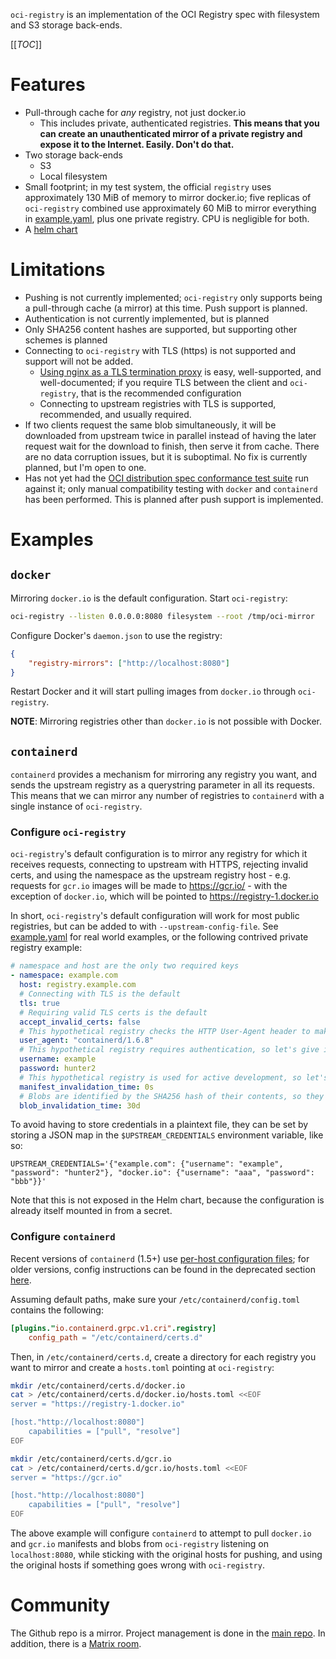 `oci-registry` is an implementation of the OCI Registry spec with filesystem and S3 storage back-ends.

[[_TOC_]]

# Features
* Pull-through cache for _any_ registry, not just docker.io
	* This includes private, authenticated registries.  **This means that you can create an unauthenticated mirror of a private registry and expose it to the Internet.  Easily.  Don't do that.**
* Two storage back-ends
	* S3
	* Local filesystem
* Small footprint; in my test system, the official `registry` uses approximately 130 MiB of memory to mirror docker.io; five replicas of `oci-registry` combined use approximately 60 MiB to mirror everything in [example.yaml](example.yaml), plus one private registry.  CPU is negligible for both.
* A [helm chart][artifacthub]

# Limitations
* Pushing is not currently implemented; `oci-registry` only supports being a pull-through cache (a mirror) at this time.  Push support is planned.
* Authentication is not currently implemented, but is planned
* Only SHA256 content hashes are supported, but supporting other schemes is planned
* Connecting to `oci-registry` with TLS (https) is not supported and support will not be added.
	* [Using nginx as a TLS termination proxy][nginx-proxy] is easy, well-supported, and well-documented; if you require TLS between the client and `oci-registry`, that is the recommended configuration
	* Connecting to upstream registries with TLS is supported, recommended, and usually required.
* If two clients request the same blob simultaneously, it will be downloaded from upstream twice in parallel instead of having the later request wait for the download to finish, then serve it from cache.  There are no data corruption issues, but it is suboptimal.  No fix is currently planned, but I'm open to one.
* Has not yet had the [OCI distribution spec conformance test suite][oci-test-suite] run against it; only manual compatibility testing with `docker` and `containerd` has been performed.  This is planned after push support is implemented.

# Examples
## `docker`
Mirroring `docker.io` is the default configuration.  Start `oci-registry`:
```bash
oci-registry --listen 0.0.0.0:8080 filesystem --root /tmp/oci-mirror
```

Configure Docker's `daemon.json` to use the registry:
```json
{
	"registry-mirrors": ["http://localhost:8080"]
}
```

Restart Docker and it will start pulling images from `docker.io` through `oci-registry`.

**NOTE**:  Mirroring registries other than `docker.io` is not possible with Docker.

## `containerd`
`containerd` provides a mechanism for mirroring any registry you want, and sends the upstream registry as a querystring parameter in all its requests.  This means that we can mirror any number of registries to `containerd` with a single instance of `oci-registry`.

### Configure `oci-registry`
`oci-registry`'s default configuration is to mirror any registry for which it receives requests, connecting to upstream with HTTPS, rejecting invalid certs, and using the namespace as the upstream registry host - e.g. requests for `gcr.io` images will be made to https://gcr.io/ - with the exception of `docker.io`, which will be pointed to https://registry-1.docker.io

In short, `oci-registry`'s default configuration will work for most public registries, but can be added to with `--upstream-config-file`.  See [example.yaml](example.yaml) for real world examples, or the following contrived private registry example:
```yaml
# namespace and host are the only two required keys
- namespace: example.com
  host: registry.example.com
  # Connecting with TLS is the default
  tls: true
  # Requiring valid TLS certs is the default
  accept_invalid_certs: false
  # This hypothetical registry checks the HTTP User-Agent header to make sure there's no malarkey going on, so pretend to be containerd
  user_agent: "containerd/1.6.8"
  # This hypothetical registry requires authentication, so let's give it our username and password
  username: example
  password: hunter2
  # This hypothetical registry is used for active development, so let's _always_ see if we have the latest manifest for a given image
  manifest_invalidation_time: 0s
  # Blobs are identified by the SHA256 hash of their contents, so they probably won't change frequently, if ever
  blob_invalidation_time: 30d
```

To avoid having to store credentials in a plaintext file, they can be set by storing a JSON map in the `$UPSTREAM_CREDENTIALS` environment variable, like so:
```
UPSTREAM_CREDENTIALS='{"example.com": {"username": "example", "password": "hunter2"}, "docker.io": {"username": "aaa", "password": "bbb"}}'
```

Note that this is not exposed in the Helm chart, because the configuration is already itself mounted in from a secret.

### Configure `containerd`
Recent versions of `containerd` (1.5+) use [per-host configuration files][containerd-hosts]; for older versions, config instructions can be found in the deprecated section [here][containerd-deprecated].

Assuming default paths, make sure your `/etc/containerd/config.toml` contains the following:
```toml
[plugins."io.containerd.grpc.v1.cri".registry]
	config_path = "/etc/containerd/certs.d"
```

Then, in `/etc/containerd/certs.d`, create a directory for each registry you want to mirror and create a `hosts.toml` pointing at `oci-registry`:
```bash
mkdir /etc/containerd/certs.d/docker.io
cat > /etc/containerd/certs.d/docker.io/hosts.toml <<EOF
server = "https://registry-1.docker.io"

[host."http://localhost:8080"]
	capabilities = ["pull", "resolve"]
EOF

mkdir /etc/containerd/certs.d/gcr.io
cat > /etc/containerd/certs.d/gcr.io/hosts.toml <<EOF
server = "https://gcr.io"

[host."http://localhost:8080"]
	capabilities = ["pull", "resolve"]
EOF
```

The above example will configure `containerd` to attempt to pull `docker.io` and `gcr.io` manifests and blobs from `oci-registry` listening on `localhost:8080`, while sticking with the original hosts for pushing, and using the original hosts if something goes wrong with `oci-registry`.

# Community
The Github repo is a mirror.  Project management is done in the [main repo][gitlab].  In addition, there is a [Matrix room][matrix].

[artifacthub]: https://artifacthub.io/packages/helm/cronce/oci-registry
[nginx-proxy]: https://docs.nginx.com/nginx/admin-guide/security-controls/terminating-ssl-http/
[oci-test-suite]: https://github.com/opencontainers/distribution-spec/tree/main/conformance
[containerd-hosts]: https://github.com/containerd/containerd/blob/main/docs/cri/config.md#registry-configuration
[containerd-deprecated]: https://github.com/containerd/containerd/blob/main/docs/cri/registry.md#configure-registry-endpoint
[gitlab]: https://gitlab.cronce.io/foss/oci-registry
[matrix]: https://matrix.to/#/%23oci-registry%3Acronce.io

